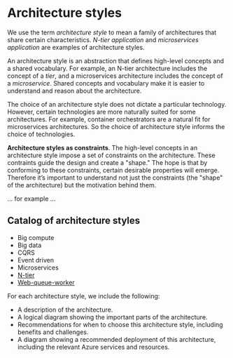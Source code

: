# Architecture styles

We use the term *architecture style* to mean a family of architectures that share certain characteristics. *N-tier application* and *microservices application* are examples of architecture styles. 

An architecture style is an abstraction that defines high-level concepts and a shared vocabulary. For example, an N-tier architecture includes the concept of a *tier*, and a microservices architecture includes  the concept of a *microservice*. Shared concepts and vocabulary make it is easier to understand and reason about the architecture.

The choice of an architecture style does not dictate a particular technology. However, certain technologies are more naturally suited for some architectures. For example, container orchestrators are a natural fit for microservices architectures. So the choice of architecture style informs the choice of technologies. 

**Architecture styles as constraints**. The high-level concepts in an architecture style impose a set of constraints on the architecture. These contraints guide the design and create a "shape." The hope is that by conforming to these constraints, certain desirable properties will emerge. Therefore it’s important to understand not just the constraints (the "shape" of the architecture) but the motivation behind them.

... for example ...

## Catalog of architecture styles

- Big compute
- Big data
- CQRS
- Event driven
- Microservices
- [N-tier](./n-tier)
- [Web-queue-worker](./web-queue-worker.md)

For each architecture style, we include the following:

- A description of the architecture.
- A logical diagram showing the important parts of the architecture.
- Recommendations for when to choose this architecture style, including benefits and challenges.
- A diagram showing a recommended deployment of this architecture, including the relevant Azure services and resources.

